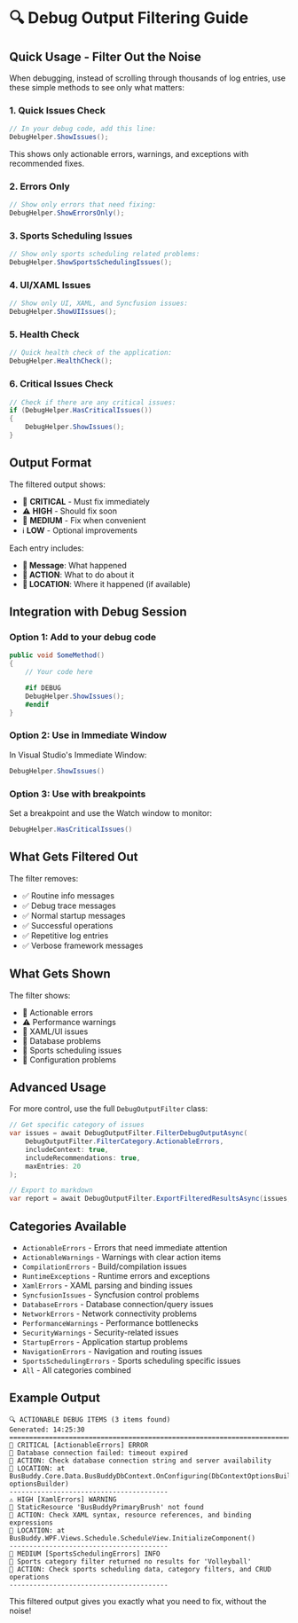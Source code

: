 # 🔍 Debug Output Filtering Guide

## Quick Usage - Filter Out the Noise

When debugging, instead of scrolling through thousands of log entries, use these simple methods to see only what matters:

### 1. **Quick Issues Check**

```csharp
// In your debug code, add this line:
DebugHelper.ShowIssues();
```

This shows only actionable errors, warnings, and exceptions with recommended fixes.

### 2. **Errors Only**

```csharp
// Show only errors that need fixing:
DebugHelper.ShowErrorsOnly();
```

### 3. **Sports Scheduling Issues**

```csharp
// Show only sports scheduling related problems:
DebugHelper.ShowSportsSchedulingIssues();
```

### 4. **UI/XAML Issues**

```csharp
// Show only UI, XAML, and Syncfusion issues:
DebugHelper.ShowUIIssues();
```

### 5. **Health Check**

```csharp
// Quick health check of the application:
DebugHelper.HealthCheck();
```

### 6. **Critical Issues Check**

```csharp
// Check if there are any critical issues:
if (DebugHelper.HasCriticalIssues())
{
    DebugHelper.ShowIssues();
}
```

## Output Format

The filtered output shows:

- 🚨 **CRITICAL** - Must fix immediately
- ⚠️ **HIGH** - Should fix soon
- 🔶 **MEDIUM** - Fix when convenient
- ℹ️ **LOW** - Optional improvements

Each entry includes:

- **📝 Message**: What happened
- **🎯 ACTION**: What to do about it
- **📍 LOCATION**: Where it happened (if available)

## Integration with Debug Session

### Option 1: Add to your debug code

```csharp
public void SomeMethod()
{
    // Your code here

    #if DEBUG
    DebugHelper.ShowIssues();
    #endif
}
```

### Option 2: Use in Immediate Window

In Visual Studio's Immediate Window:

```csharp
DebugHelper.ShowIssues()
```

### Option 3: Use with breakpoints

Set a breakpoint and use the Watch window to monitor:

```csharp
DebugHelper.HasCriticalIssues()
```

## What Gets Filtered Out

The filter removes:

- ✅ Routine info messages
- ✅ Debug trace messages
- ✅ Normal startup messages
- ✅ Successful operations
- ✅ Repetitive log entries
- ✅ Verbose framework messages

## What Gets Shown

The filter shows:

- 🚨 Actionable errors
- ⚠️ Performance warnings
- 🔶 XAML/UI issues
- 📝 Database problems
- 🏐 Sports scheduling issues
- 🔧 Configuration problems

## Advanced Usage

For more control, use the full `DebugOutputFilter` class:

```csharp
// Get specific category of issues
var issues = await DebugOutputFilter.FilterDebugOutputAsync(
    DebugOutputFilter.FilterCategory.ActionableErrors,
    includeContext: true,
    includeRecommendations: true,
    maxEntries: 20
);

// Export to markdown
var report = await DebugOutputFilter.ExportFilteredResultsAsync(issues, "markdown");
```

## Categories Available

- `ActionableErrors` - Errors that need immediate attention
- `ActionableWarnings` - Warnings with clear action items
- `CompilationErrors` - Build/compilation issues
- `RuntimeExceptions` - Runtime errors and exceptions
- `XamlErrors` - XAML parsing and binding issues
- `SyncfusionIssues` - Syncfusion control problems
- `DatabaseErrors` - Database connection/query issues
- `NetworkErrors` - Network connectivity problems
- `PerformanceWarnings` - Performance bottlenecks
- `SecurityWarnings` - Security-related issues
- `StartupErrors` - Application startup problems
- `NavigationErrors` - Navigation and routing issues
- `SportsSchedulingErrors` - Sports scheduling specific issues
- `All` - All categories combined

## Example Output

```
🔍 ACTIONABLE DEBUG ITEMS (3 items found)
Generated: 14:25:30
================================================================================
🚨 CRITICAL [ActionableErrors] ERROR
📝 Database connection failed: timeout expired
🎯 ACTION: Check database connection string and server availability
📍 LOCATION: at BusBuddy.Core.Data.BusBuddyDbContext.OnConfiguring(DbContextOptionsBuilder optionsBuilder)
----------------------------------------
⚠️ HIGH [XamlErrors] WARNING
📝 StaticResource 'BusBuddyPrimaryBrush' not found
🎯 ACTION: Check XAML syntax, resource references, and binding expressions
📍 LOCATION: at BusBuddy.WPF.Views.Schedule.ScheduleView.InitializeComponent()
----------------------------------------
🔶 MEDIUM [SportsSchedulingErrors] INFO
📝 Sports category filter returned no results for 'Volleyball'
🎯 ACTION: Check sports scheduling data, category filters, and CRUD operations
----------------------------------------
```

This filtered output gives you exactly what you need to fix, without the noise!

